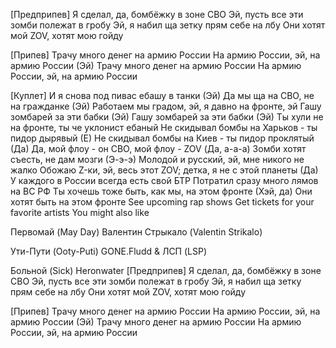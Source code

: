 [Предприпев]
Я сделал, да, бомбёжку в зоне СВО
Эй, пусть все эти зомби полежат в гробу
Эй, я набил ща зетку прям себе на лбу
Они хотят мой ZOV, хотят мою гойду

[Припев]
Трачу много денег на армию России
На армию России, эй, на армию России (Эй)
Трачу много денег на армию России
На армию России, эй, на армию России

[Куплет]
И я снова под пивас ебашу в танки (Эй)
Да мы ща на СВО, не на гражданке (Эй)
Работаем мы градом, эй, я давно на фронте, эй
Гашу зомбарей за эти бабки (Эй)
Гашу зомбарей за эти бабки (Эй)
Ты хули не на фронте, ты че уклонист ебаный
Не скидывал бомбы на Харьков - ты пидор дырявый (Е)
Не скидывал бомбы на Киев - ты пидор проклятый (Да)
Да, мой флоу - он СВО, мой флоу - ZOV (Да, а-а-а)
Зомби хотят съесть, не дам мозги (Э-э-э)
Молодой и русский, эй, мне никого не жалко
Обожаю Z-ки, эй, весь этот ZOV; детка, я не с этой планеты (Да)
У каждого в России всегда есть свой БТР
Потратил сразу много лямов на ВС РФ
Ты хочешь тоже быть, как мы, на этом фронте (Хэй, да)
Они хотят быть на этом фронте
See upcoming rap shows
Get tickets for your favorite artists
You might also like

Первомай (May Day)
Валентин Стрыкало (Valentin Strikalo)

Ути-Пути (Ooty-Puti)
GONE.Fludd & ЛСП (LSP)

Больной (Sick)
Heronwater
[Предприпев]
Я сделал, да, бомбёжку в зоне СВО
Эй, пусть все эти зомби полежат в гробу
Эй, я набил ща зетку прям себе на лбу
Они хотят мой ZOV, хотят мою гойду

[Припев]
Трачу много денег на армию России
На армию России, эй, на армию России (Эй)
Трачу много денег на армию России
На армию России, эй, на армию России

